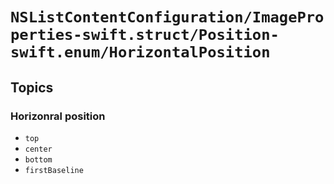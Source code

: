 # ``NSListContentConfiguration/ImageProperties-swift.struct/Position-swift.enum/HorizontalPosition``

## Topics

### Horizonral position

- ``top``
- ``center``
- ``bottom``
- ``firstBaseline``
